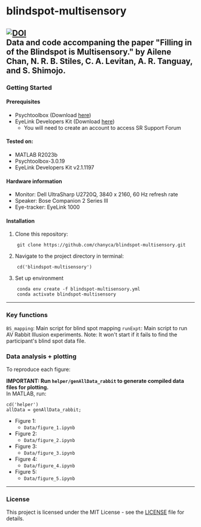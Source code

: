 # blindspot-multisensory  

[![DOI](https://zenodo.org/badge/888130091.svg)](https://doi.org/10.5281/zenodo.14167119)  
Data and code accompaning the paper "Filling in of the Blindspot is Multisensory." by Ailene Chan, N. R. B. Stiles, C. A. Levitan, A. R. Tanguay, and S.
Shimojo.
---
### Getting Started
#### Prerequisites
- Psychtoolbox (Download [here](http://psychtoolbox.org/download))
- EyeLink Developers Kit (Download [here](https://www.sr-research.com/support/thread-13.html))
  - You will need to create an account to access SR Support Forum
 
#### Tested on:
- MATLAB R2023b
- Psychtoolbox-3.0.19
- EyeLink Developers Kit v2.1.1197

#### Hardware information
- Monitor: Dell UltraSharp U2720Q, 3840 x 2160, 60 Hz refresh rate
- Speaker: Bose Companion 2 Series III
- Eye-tracker: EyeLink 1000

#### Installation
1. Clone this repository:  
```
    git clone https://github.com/chanyca/blindspot-multisensory.git
```
2. Navigate to the project directory in terminal:
```
    cd('blindspot-multisensory')
```
3. Set up environment
```
    conda env create -f blindspot-multisensory.yml
    conda activate blindspot-multisensory
```
---
### Key functions
`BS_mapping`: Main script for blind spot mapping
`runExpt`: Main script to run AV Rabbit Illusion experiments. Note: It won't start if it fails to find the participant's blind spot data file.

### Data analysis + plotting

To reproduce each figure:  
  
**IMPORTANT: Run `helper/genAllData_rabbit` to generate compiled data files for plotting.**  
In MATLAB, run:
```
cd('helper')
allData = genAllData_rabbit;
```
- Figure 1:
  - `Data/figure_1.ipynb`
- Figure 2:
  - `Data/figure_2.ipynb`
- Figure 3:
  - `Data/figure_3.ipynb`
- Figure 4:
  - `Data/figure_4.ipynb`
- Figure 5:
  - `Data/figure_5.ipynb`
---
### License
This project is licensed under the MIT License - see the [LICENSE](LICENSE) file for details.
